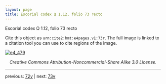 ```yaml
---
layout: page
title: Escorial codex Ω 1.12, folio 73 recto
---
```


Escorial codex Ω 1.12, folio 73 recto

Cite this object as `urn:cite2:hmt:e4pages.v1:73r`.  The full image is linked to a citation tool you can use to cite regions of the image.

[![e4_479](http://www.homermultitext.org/iipsrv?IIIF=/project/homer/pyramidal/deepzoom/hmt/e4img/2017a/e4_479.tif/full/800,/0/default.jpg)](http://www.homermultitext.org/ict2/?urn=urn:cite2:hmt:e4img.2017a:e4_479) 

<p style="text-align: center; font-style: italic;">Creative Commons Attribution-Noncommercial-Share Alike 3.0 License.</p>

---

previous: [72v](../72v/) | next: [73v](../73v/)